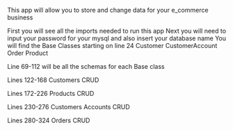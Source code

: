 This app will allow you to store and change data for your e_commerce business

First you will see all the imports needed to run this app
Next you will need to input your password for your mysql and also insert your database name
You will find the Base Classes starting on line 24
Customer
CustomerAccount
Order
Product

Line 69-112 will be all the schemas for each Base class

Lines 122-168  Customers CRUD

Lines 172-226 Products CRUD

Lines 230-276 Customers Accounts CRUD

Lines 280-324 Orders CRUD

